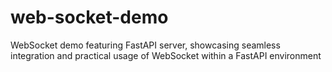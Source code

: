 # web-socket-demo
WebSocket demo featuring FastAPI server, showcasing seamless integration and practical usage of WebSocket within a FastAPI environment
